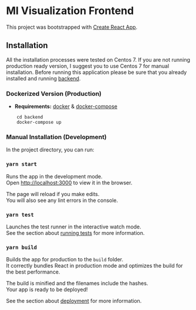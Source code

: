 # MI Visualization Frontend

This project was bootstrapped with [Create React App](https://github.com/facebook/create-react-app).

## Installation
All the installation processes were tested on Centos 7. If you are not running production ready version, I suggest you to use Centos 7 for manual installation. Before running this application please be sure that you already installed and running [backend](../backend/README.md).

### Dockerized Version (Production)
* **Requirements:** [docker](https://docs.docker.com/get-docker/) & [docker-compose](https://docs.docker.com/compose/install/)

```
    cd backend
    docker-compose up
```

### Manual Installation (Development)

In the project directory, you can run:

### `yarn start`

Runs the app in the development mode.\
Open [http://localhost:3000](http://localhost:3000) to view it in the browser.

The page will reload if you make edits.\
You will also see any lint errors in the console.

### `yarn test`

Launches the test runner in the interactive watch mode.\
See the section about [running tests](https://facebook.github.io/create-react-app/docs/running-tests) for more information.

### `yarn build`

Builds the app for production to the `build` folder.\
It correctly bundles React in production mode and optimizes the build for the best performance.

The build is minified and the filenames include the hashes.\
Your app is ready to be deployed!

See the section about [deployment](https://facebook.github.io/create-react-app/docs/deployment) for more information.